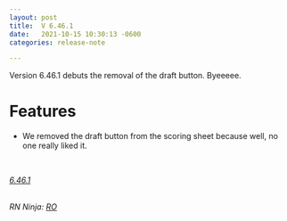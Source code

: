 ```yaml
---
layout: post
title:  V 6.46.1
date:   2021-10-15 10:30:13 -0600
categories: release-note

---
```

Version 6.46.1 debuts the removal of the draft button. Byeeeee.

# Features

- We removed the draft button from the scoring sheet because well, no one really liked it.

<br/>

 


*[6.46.1](https://github.com/streetparking/my-streetparking/releases/tag/v6.46.1)*
<br/>
<br/>

_RN Ninja: [RO](https://github.com/robyanna)_
 
 
 